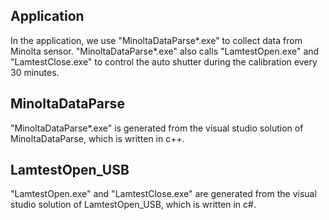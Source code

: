 ## Application
In the application, we use "MinoltaDataParse*.exe" to collect data from Minolta sensor.
"MinoltaDataParse*.exe" also calls "LamtestOpen.exe" and "LamtestClose.exe" to control the auto shutter during the calibration every 30 minutes.

## MinoltaDataParse
"MinoltaDataParse*.exe" is generated from the visual studio solution of MinoltaDataParse, which is written in c++.


## LamtestOpen_USB
"LamtestOpen.exe" and "LamtestClose.exe" are generated from the visual studio solution of LamtestOpen_USB, which is written in c#.

